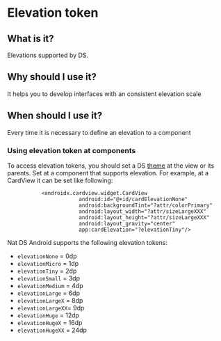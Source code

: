 # Elevation token

## What is it?
Elevations supported by DS.

## Why should I use it?
It helps you to develop interfaces with an consistent elevation scale

## When should I use it?
Every time it is necessary to define an elevation to a component

### Using elevation token at components
To access elevation tokens, you should set a DS [theme](getting-started.md) at the view or its parents.
Set at a component that supports elevation. For example, at a CardView it can be set like following:

```android
           <androidx.cardview.widget.CardView
                       android:id="@+id/cardElevationNone"
                       android:backgroundTint="?attr/colorPrimary"
                       android:layout_width="?attr/sizeLargeXXX"
                       android:layout_height="?attr/sizeLargeXXX"
                       android:layout_gravity="center"
                       app:cardElevation="?elevationTiny"/>
```

Nat DS Android supports the following elevation tokens:

- `elevationNone`	= 0dp
- `elevationMicro`	= 1dp
- `elevationTiny`	= 2dp
- `elevationSmall`	= 3dp
- `elevationMedium`	= 4dp
- `elevationLarge`	= 6dp
- `elevationLargeX`	= 8dp
- `elevationLargeXX`= 9dp
- `elevationHuge`	= 12dp
- `elevationHugeX`	= 16dp
- `elevationHugeXX`	= 24dp